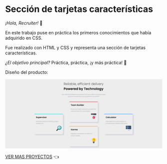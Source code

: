 # Sección de tarjetas características

*¡Hola, Recruiter!* 👋

En este trabajo puse en práctica los primeros conocimientos que había adquirido en CSS.

Fue realizado con HTML y CSS y representa una sección de tarjetas características.

*¿El objetivo principal?* Práctica, práctica, ¡y más práctica! 💪

Diseño del producto:

<img src="https://github.com/lautaronahuelc/four-card-feature-section/blob/master/resultado-final.png"/>

[VER MAS PROYECTOS](https://github.com/lautaronahuelc?tab=repositories) 👈
